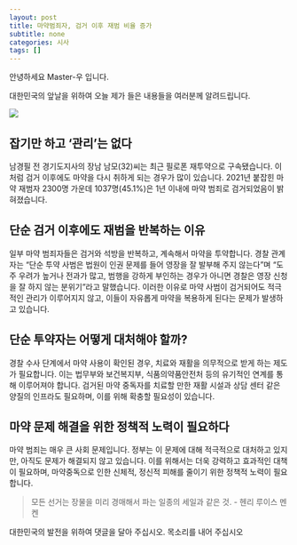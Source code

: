 ```yaml
---
layout: post
title: 마약범죄자, 검거 이후 재범 비율 증가
subtitle: none
categories: 시사
tags: []
---
```


안녕하세요 Master-우 입니다.

대한민국의 앞날을 위하여 오늘 제가 들은 내용들을 여러분께 알려드립니다.




![](https://source.unsplash.com/800x450/?luxury)

##  잡기만 하고 ‘관리’는 없다
남경필 전 경기도지사의 장남 남모(32)씨는 최근 필로폰 재투약으로 구속됐습니다. 이처럼 검거 이후에도 마약을 다시 취하게 되는 경우가 많이 있습니다. 2021년 붙잡힌 마약 재범자 2300명 가운데 1037명(45.1%)은 1년 이내에 마약 범죄로 검거되었음이 밝혀졌습니다.

## 단순 검거 이후에도 재범을 반복하는 이유
일부 마약 범죄자들은 검거와 석방을 반복하고, 계속해서 마약을 투약합니다. 경찰 관계자는 “단순 투약 사범은 법원이 인권 문제를 들어 영장을 잘 발부해 주지 않는다”며 “도주 우려가 높거나 전과가 많고, 범행을 강하게 부인하는 경우가 아니면 경찰은 영장 신청을 잘 하지 않는 분위기”라고 말했습니다. 이러한 이유로 마약 사범이 검거되어도 적극적인 관리가 이루어지지 않고, 이들이 자유롭게 마약을 복용하게 된다는 문제가 발생하고 있습니다.

## 단순 투약자는 어떻게 대처해야 할까?
경찰 수사 단계에서 마약 사용이 확인된 경우, 치료와 재활을 의무적으로 받게 하는 제도가 필요합니다. 이는 법무부와 보건복지부, 식품의약품안전처 등의 유기적인 연계를 통해 이루어져야 합니다. 검거된 마약 중독자를 치료할 만한 재활 시설과 상담 센터 같은 양질의 인프라도 필요하며, 이를 위해 확충할 필요성이 있습니다.

## 마약 문제 해결을 위한 정책적 노력이 필요하다
마약 범죄는 매우 큰 사회 문제입니다. 정부는 이 문제에 대해 적극적으로 대처하고 있지만, 아직도 문제가 해결되지 않고 있습니다. 이를 위해서는 더욱 강력하고 효과적인 대책이 필요하며, 마약중독으로 인한 신체적, 정신적 피해를 줄이기 위한 정책적 노력이 필요합니다.


> 모든 선거는 장물을 미리 경매해서 파는 일종의 세일과 같은 것. - 헨리 루이스 멘켄

대한민국의 발전을 위하여 댓글을 달아 주십시오. 목소리를 내어 주십시오
